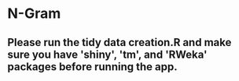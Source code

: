 # N-Gram
## Please run the tidy data creation.R and make sure you have 'shiny', 'tm', and 'RWeka' packages before running the app.

